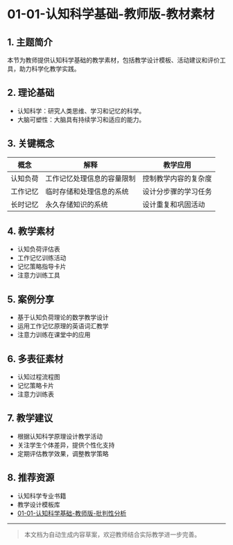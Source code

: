 # 01-01-认知科学基础-教师版-教材素材

## 1. 主题简介

本节为教师提供认知科学基础的教学素材，包括教学设计模板、活动建议和评价工具，助力科学化教学实践。

## 2. 理论基础

- 认知科学：研究人类思维、学习和记忆的科学。
- 大脑可塑性：大脑具有持续学习和适应的能力。

## 3. 关键概念

| 概念 | 解释 | 教学应用 |
|------|------|------|
| 认知负荷 | 工作记忆处理信息的容量限制 | 控制教学内容的复杂度 |
| 工作记忆 | 临时存储和处理信息的系统 | 设计分步骤的学习任务 |
| 长时记忆 | 永久存储知识的系统 | 设计重复和巩固活动 |

## 4. 教学素材

- 认知负荷评估表
- 工作记忆训练活动
- 记忆策略指导卡片
- 注意力训练工具

## 5. 案例分享

- 基于认知负荷理论的数学教学设计
- 运用工作记忆原理的英语词汇教学
- 注意力训练在课堂中的应用

## 6. 多表征素材

- 认知过程流程图
- 记忆策略卡片
- 注意力训练表

## 7. 教学建议

- 根据认知科学原理设计教学活动
- 关注学生个体差异，提供个性化支持
- 定期评估教学效果，调整教学策略

## 8. 推荐资源

- 认知科学专业书籍
- 教学设计模板库
- [01-01-认知科学基础-教师版-批判性分析](./01-01-认知科学基础-教师版-批判性分析.md)

---

> 本文档为自动生成内容草案，欢迎教师结合实际教学进一步完善。
